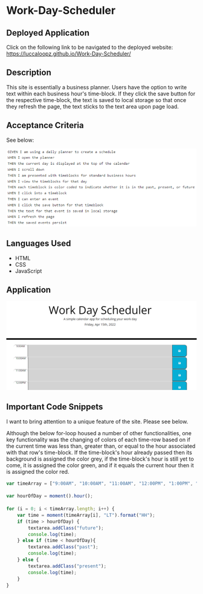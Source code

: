 # Work-Day-Scheduler

## **Deployed Application**

Click on the following link to be navigated to the deployed website: https://luccaloopz.github.io/Work-Day-Scheduler/

## **Description**

This site is essentially a business planner. Users have the option to write text within each business hour's time-block. If they click the save button for the respective time-block, the text is saved to local storage so that once they refresh the page, the text sticks to the text area upon page load. 

## **Acceptance Criteria**

See below:

![screenshot](./assets/Images/acceptance-criteria.PNG "Acceptance Criteria")

## **Languages Used**

* HTML
* CSS
* JavaScript 

## **Application**

![screenshot](./assets/Images/application.PNG)

## **Important Code Snippets**

I want to bring attention to a unique feature of the site. Please see below.

Although the below for-loop housed a number of other functionalities, one key functionality was the changing of colors of each time-row based on if the current time was less than, greater than, or equal to the hour associated with that row's time-block. If the time-block's hour already passed then its background is assigned the color grey, if the time-block's hour is still yet to come, it is assigned the color green, and if it equals the current hour then it is assigned the color red.

```JavaScript
var timeArray = ["9:00AM", "10:00AM", "11:00AM", "12:00PM", "1:00PM", "2:00PM", "3:00PM", "4:00PM", "5:00PM"];

var hourOfDay = moment().hour();

for (i = 0; i < timeArray.length; i++) {
    var time = moment(timeArray[i], "LT").format("HH");
    if (time > hourOfDay) {
        textarea.addClass("future");
        console.log(time);
    } else if (time < hourOfDay){
        textarea.addClass("past");
        console.log(time);
    } else {
        textarea.addClass("present");
        console.log(time);
    }
}
```
